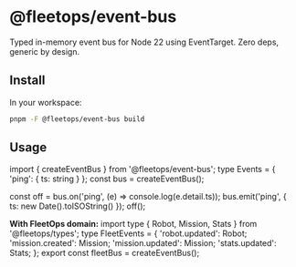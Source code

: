 # @fleetops/event-bus

Typed in-memory event bus for Node 22 using EventTarget. Zero deps, generic by design.

## Install
In your workspace:
```bash
pnpm -F @fleetops/event-bus build
```

## Usage
import { createEventBus } from '@fleetops/event-bus';
type Events = { 'ping': { ts: string } };
const bus = createEventBus<Events>();

const off = bus.on('ping', (e) => console.log(e.detail.ts));
bus.emit('ping', { ts: new Date().toISOString() });
off();

**With FleetOps domain:**
import type { Robot, Mission, Stats } from '@fleetops/types';
type FleetEvents = {
  'robot.updated': Robot;
  'mission.created': Mission;
  'mission.updated': Mission;
  'stats.updated': Stats;
};
export const fleetBus = createEventBus<FleetEvents>();